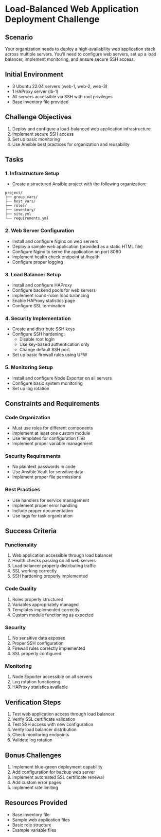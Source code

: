 # Load-Balanced Web Application Deployment Challenge

## Scenario
Your organization needs to deploy a high-availability web application stack across multiple servers. You'll need to configure web servers, set up a load balancer, implement monitoring, and ensure secure SSH access.

## Initial Environment
- 3 Ubuntu 22.04 servers (web-1, web-2, web-3)
- 1 HAProxy server (lb-1)
- All servers accessible via SSH with root privileges
- Base inventory file provided

## Challenge Objectives
1. Deploy and configure a load-balanced web application infrastructure
2. Implement secure SSH access
3. Set up basic monitoring
4. Use Ansible best practices for organization and reusability

## Tasks

### 1. Infrastructure Setup
- Create a structured Ansible project with the following organization:
```
project/
├── group_vars/
├── host_vars/
├── roles/
├── inventory/
├── site.yml
└── requirements.yml
```

### 2. Web Server Configuration
- Install and configure Nginx on web servers
- Deploy a sample web application (provided as a static HTML file)
- Configure Nginx to serve the application on port 8080
- Implement health check endpoint at /health
- Configure proper logging

### 3. Load Balancer Setup
- Install and configure HAProxy
- Configure backend pools for web servers
- Implement round-robin load balancing
- Enable HAProxy statistics page
- Configure SSL termination

### 4. Security Implementation
- Create and distribute SSH keys
- Configure SSH hardening:
  - Disable root login
  - Use key-based authentication only
  - Change default SSH port
- Set up basic firewall rules using UFW

### 5. Monitoring Setup
- Install and configure Node Exporter on all servers
- Configure basic system monitoring
- Set up log rotation

## Constraints and Requirements

### Code Organization
- Must use roles for different components
- Implement at least one custom module
- Use templates for configuration files
- Implement proper variable management

### Security Requirements
- No plaintext passwords in code
- Use Ansible Vault for sensitive data
- Implement proper file permissions

### Best Practices
- Use handlers for service management
- Implement proper error handling
- Include proper documentation
- Use tags for task organization

## Success Criteria

### Functionality
1. Web application accessible through load balancer
2. Health checks passing on all web servers
3. Load balancer properly distributing traffic
4. SSL working correctly
5. SSH hardening properly implemented

### Code Quality
1. Roles properly structured
2. Variables appropriately managed
3. Templates implemented correctly
4. Custom module functioning as expected

### Security
1. No sensitive data exposed
2. Proper SSH configuration
3. Firewall rules correctly implemented
4. SSL properly configured

### Monitoring
1. Node Exporter accessible on all servers
2. Log rotation functioning
3. HAProxy statistics available

## Verification Steps
1. Test web application access through load balancer
2. Verify SSL certificate validation
3. Test SSH access with new configuration
4. Verify load balancer distribution
5. Check monitoring endpoints
6. Validate log rotation

## Bonus Challenges
1. Implement blue-green deployment capability
2. Add configuration for backup web server
3. Implement automated SSL certificate renewal
4. Add custom error pages
5. Implement rate limiting

## Resources Provided
- Base inventory file
- Sample web application files
- Basic role structure
- Example variable files
